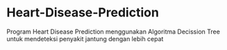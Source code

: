 # Heart-Disease-Prediction
Program Heart Disease Prediction menggunakan Algoritma Decission Tree untuk mendeteksi penyakit jantung dengan lebih cepat
